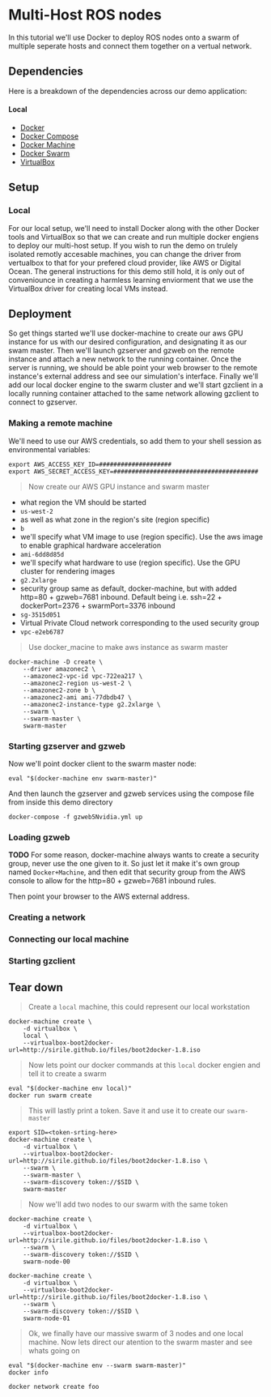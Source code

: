 # Multi-Host ROS nodes
In this tutorial we'll use Docker to deploy ROS nodes onto a swarm of multiple seperate hosts and connect them together on a vertual network.

## Dependencies
Here is a breakdown of the dependencies across our demo application:

#### Local
* [Docker](https://www.docker.com/)
* [Docker Compose](https://docs.docker.com/compose/)
* [Docker Machine](https://docs.docker.com/machine/)
* [Docker Swarm](https://docs.docker.com/swarm/)
* [VirtualBox](https://www.virtualbox.org/)

## Setup

### Local
For our local setup, we'll need to install Docker along with the other Docker tools and VirtualBox so that we can create and run multiple docker engiens to deploy our multi-host setup. If you wish to run the demo on trulely isolated remotly accesable machines, you can change the driver from vertualbox to that for your prefered cloud provider, like AWS or Digital Ocean. The general instructions for this demo still hold, it is only out of conveniounce in creating a harmless learning enviorment that we use the VirtualBox driver for creating local VMs instead.

## Deployment
So get things started we'll use docker-machine to create our aws GPU instance for us with our desired configuration, and designating it as our swam master. Then we'll launch gzserver and gzweb on the remote instance and attach a new network to the running container. Once the server is running, we should be able point your web browser to the remote instance's external address and see our simulation's interface. Finally we'll add our local docker engine to the swarm cluster and we'll start gzclient in a locally running container attached to the same network allowing gzclient to connect to gzserver.

### Making a remote machine
We'll need to use our AWS credentials, so add them to your shell session as environmental variables:
```shell
export AWS_ACCESS_KEY_ID=####################
export AWS_SECRET_ACCESS_KEY=########################################
```

> Now create our AWS GPU instance and swarm master
* what region the VM should be started
 * `us-west-2`
* as well as what zone in the region's site (region specific)
 * `b`
* we'll specify what VM image to use (region specific). Use the aws image to enable graphical hardware acceleration
 * `ami-6dd8d85d`
* we'll specify what hardware to use (region specific). Use the GPU cluster for rendering images
 * `g2.2xlarge`
* security group same as default, docker-machine, but with added http=80 + gzweb=7681 inbound. Default being i.e. ssh=22 + dockerPort=2376 + swarmPort=3376 inbound
 * `sg-3515d051`
* Virtual Private Cloud network corresponding to the used security group
 * `vpc-e2eb6787`  

>Use docker_macine to make aws instance as swarm master

```shell
docker-machine -D create \
    --driver amazonec2 \
    --amazonec2-vpc-id vpc-722ea217 \
    --amazonec2-region us-west-2 \
    --amazonec2-zone b \
    --amazonec2-ami ami-77dbdb47 \
    --amazonec2-instance-type g2.2xlarge \
    --swarm \
    --swarm-master \
    swarm-master
```

### Starting gzserver and gzweb
Now we'll point docker client to the swarm master node:
```shell
eval "$(docker-machine env swarm-master)"
```
And then launch the gzserver and gzweb services using the compose file from inside this demo directory
```shell
docker-compose -f gzweb5Nvidia.yml up
```

### Loading gzweb
**TODO** For some reason, docker-machine always wants to create a security group, never use the one given to it. So just let it make it's own group named `Docker+Machine`, and then edit that security group from the AWS console to allow for the http=80 + gzweb=7681 inbound rules.

Then point your browser to the AWS external address.

### Creating a network

### Connecting our local machine

### Starting gzclient


## Tear down





> Create a `local` machine, this could represent our local workstation

    docker-machine create \
        -d virtualbox \
        local \
        --virtualbox-boot2docker-url=http://sirile.github.io/files/boot2docker-1.8.iso

> Now lets point our docker commands at this `local` docker engien and tell it to create a swarm

    eval "$(docker-machine env local)"
    docker run swarm create

> This will lastly print a token. Save it and use it to create our `swarm-master`

    export SID=<token-srting-here>
    docker-machine create \
        -d virtualbox \
        --virtualbox-boot2docker-url=http://sirile.github.io/files/boot2docker-1.8.iso \
        --swarm \
        --swarm-master \
        --swarm-discovery token://$SID \
        swarm-master

> Now we'll add two nodes to our swarm with the same token

    docker-machine create \
        -d virtualbox \
        --virtualbox-boot2docker-url=http://sirile.github.io/files/boot2docker-1.8.iso \
        --swarm \
        --swarm-discovery token://$SID \
        swarm-node-00

    docker-machine create \
        -d virtualbox \
        --virtualbox-boot2docker-url=http://sirile.github.io/files/boot2docker-1.8.iso \
        --swarm \
        --swarm-discovery token://$SID \
        swarm-node-01

> Ok, we finally have our massive swarm of 3 nodes and one local machine. Now lets direct our atention to the swarm master and see whats going on

    eval "$(docker-machine env --swarm swarm-master)"
    docker info
>


    docker network create foo
